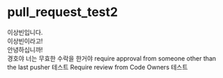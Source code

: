 # pull_request_test2

이상빈입니다.    
이상빈이라고!    
안녕하십니까!    
경호야 너는 무효한 수락을 한거야
require approval from someone other than the last pusher 테스트
Require review from Code Owners 테스트